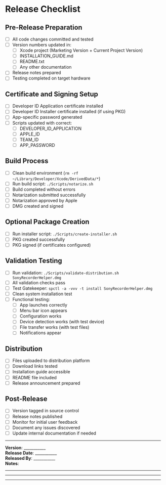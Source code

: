 # Release Checklist

## Pre-Release Preparation
- [ ] All code changes committed and tested
- [ ] Version numbers updated in:
  - [ ] Xcode project (Marketing Version + Current Project Version)
  - [ ] INSTALLATION_GUIDE.md
  - [ ] README.txt
  - [ ] Any other documentation
- [ ] Release notes prepared
- [ ] Testing completed on target hardware

## Certificate and Signing Setup
- [ ] Developer ID Application certificate installed
- [ ] Developer ID Installer certificate installed (if using PKG)
- [ ] App-specific password generated
- [ ] Scripts updated with correct:
  - [ ] DEVELOPER_ID_APPLICATION
  - [ ] APPLE_ID
  - [ ] TEAM_ID
  - [ ] APP_PASSWORD

## Build Process
- [ ] Clean build environment (`rm -rf ~/Library/Developer/Xcode/DerivedData/*`)
- [ ] Run build script: `./Scripts/notarize.sh`
- [ ] Build completed without errors
- [ ] Notarization submitted successfully
- [ ] Notarization approved by Apple
- [ ] DMG created and signed

## Optional Package Creation
- [ ] Run installer script: `./Scripts/create-installer.sh`
- [ ] PKG created successfully
- [ ] PKG signed (if certificates configured)

## Validation Testing
- [ ] Run validation: `./Scripts/validate-distribution.sh SonyRecorderHelper.dmg`
- [ ] All validation checks pass
- [ ] Test Gatekeeper: `spctl -a -vvv -t install SonyRecorderHelper.dmg`
- [ ] Clean system installation test
- [ ] Functional testing:
  - [ ] App launches correctly
  - [ ] Menu bar icon appears
  - [ ] Configuration works
  - [ ] Device detection works (with test device)
  - [ ] File transfer works (with test files)
  - [ ] Notifications appear

## Distribution
- [ ] Files uploaded to distribution platform
- [ ] Download links tested
- [ ] Installation guide accessible
- [ ] README file included
- [ ] Release announcement prepared

## Post-Release
- [ ] Version tagged in source control
- [ ] Release notes published
- [ ] Monitor for initial user feedback
- [ ] Document any issues discovered
- [ ] Update internal documentation if needed

---

**Version**: ___________  
**Release Date**: ___________  
**Released By**: ___________  
**Notes**: 
_____________________
_____________________
_____________________